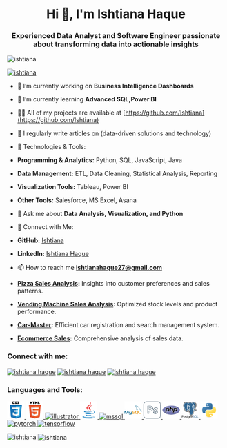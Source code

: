 <h1 align="center">Hi 👋, I'm Ishtiana Haque</h1>
<h3 align="center">Experienced Data Analyst and Software Engineer passionate about transforming data into actionable insights</h3>

<p align="left"> <img src="https://komarev.com/ghpvc/?username=ishtiana&label=Profile%20views&color=0e75b6&style=flat" alt="ishtiana" /> </p>

<p align="left"> <a href="https://github.com/ryo-ma/github-profile-trophy"><img src="https://github-profile-trophy.vercel.app/?username=ishtiana" alt="ishtiana" /></a> </p>

- 🔭 I’m currently working on **Business Intelligence Dashboards**

- 🌱 I’m currently learning **Advanced SQL,Power BI**

- 👨‍💻 All of my projects are available at [https://github.com/Ishtiana](https://github.com/Ishtiana)

- 📝 I regularly write articles on (data-driven solutions and technology)
- 🔧 Technologies & Tools:
- **Programming & Analytics:** Python, SQL, JavaScript, Java  
- **Data Management:** ETL, Data Cleaning, Statistical Analysis, Reporting  
- **Visualization Tools:** Tableau, Power BI  
- **Other Tools:** Salesforce, MS Excel, Asana  

- 💬 Ask me about **Data Analysis, Visualization, and Python**
- 🔗 Connect with Me:
- **GitHub:** [Ishtiana](https://github.com/Ishtiana)  
- **LinkedIn:** [Ishtiana Haque](https://linkedin.com/in/ishtiana-haque)  

- 📫 How to reach me **ishtianahaque27@gmail.com**
-  **[Pizza Sales Analysis](https://github.com/Ishtiana/PIZZA_SALES):** Insights into customer preferences and sales patterns.  
- **[Vending Machine Sales Analysis](https://github.com/Ishtiana/vending_machine_sales):** Optimized stock levels and product performance.  
- **[Car-Master](https://github.com/Ishtiana/CAR-MASTER):** Efficient car registration and search management system.  
- **[Ecommerce Sales](https://github.com/Ishtiana/ECOMMERCE_SALES):** Comprehensive analysis of sales data.  


<h3 align="left">Connect with me:</h3>
<p align="left">
<a href="https://linkedin.com/in/ishtiana haque" target="blank"><img align="center" src="https://raw.githubusercontent.com/rahuldkjain/github-profile-readme-generator/master/src/images/icons/Social/linked-in-alt.svg" alt="ishtiana haque" height="30" width="40" /></a>
<a href="https://kaggle.com/ishtiana haque" target="blank"><img align="center" src="https://raw.githubusercontent.com/rahuldkjain/github-profile-readme-generator/master/src/images/icons/Social/kaggle.svg" alt="ishtiana haque" height="30" width="40" /></a>
<a href="https://fb.com/ishtiana haque" target="blank"><img align="center" src="https://raw.githubusercontent.com/rahuldkjain/github-profile-readme-generator/master/src/images/icons/Social/facebook.svg" alt="ishtiana haque" height="30" width="40" /></a>
</p>

<h3 align="left">Languages and Tools:</h3>
<p align="left"> <a href="https://www.w3schools.com/css/" target="_blank" rel="noreferrer"> <img src="https://raw.githubusercontent.com/devicons/devicon/master/icons/css3/css3-original-wordmark.svg" alt="css3" width="40" height="40"/> </a> <a href="https://www.w3.org/html/" target="_blank" rel="noreferrer"> <img src="https://raw.githubusercontent.com/devicons/devicon/master/icons/html5/html5-original-wordmark.svg" alt="html5" width="40" height="40"/> </a> <a href="https://www.adobe.com/in/products/illustrator.html" target="_blank" rel="noreferrer"> <img src="https://www.vectorlogo.zone/logos/adobe_illustrator/adobe_illustrator-icon.svg" alt="illustrator" width="40" height="40"/> </a> <a href="https://www.java.com" target="_blank" rel="noreferrer"> <img src="https://raw.githubusercontent.com/devicons/devicon/master/icons/java/java-original.svg" alt="java" width="40" height="40"/> </a> <a href="https://www.microsoft.com/en-us/sql-server" target="_blank" rel="noreferrer"> <img src="https://www.svgrepo.com/show/303229/microsoft-sql-server-logo.svg" alt="mssql" width="40" height="40"/> </a> <a href="https://www.mysql.com/" target="_blank" rel="noreferrer"> <img src="https://raw.githubusercontent.com/devicons/devicon/master/icons/mysql/mysql-original-wordmark.svg" alt="mysql" width="40" height="40"/> </a> <a href="https://www.photoshop.com/en" target="_blank" rel="noreferrer"> <img src="https://raw.githubusercontent.com/devicons/devicon/master/icons/photoshop/photoshop-line.svg" alt="photoshop" width="40" height="40"/> </a> <a href="https://www.php.net" target="_blank" rel="noreferrer"> <img src="https://raw.githubusercontent.com/devicons/devicon/master/icons/php/php-original.svg" alt="php" width="40" height="40"/> </a> <a href="https://www.postgresql.org" target="_blank" rel="noreferrer"> <img src="https://raw.githubusercontent.com/devicons/devicon/master/icons/postgresql/postgresql-original-wordmark.svg" alt="postgresql" width="40" height="40"/> </a> <a href="https://www.python.org" target="_blank" rel="noreferrer"> <img src="https://raw.githubusercontent.com/devicons/devicon/master/icons/python/python-original.svg" alt="python" width="40" height="40"/> </a> <a href="https://pytorch.org/" target="_blank" rel="noreferrer"> <img src="https://www.vectorlogo.zone/logos/pytorch/pytorch-icon.svg" alt="pytorch" width="40" height="40"/> </a> <a href="https://www.tensorflow.org" target="_blank" rel="noreferrer"> <img src="https://www.vectorlogo.zone/logos/tensorflow/tensorflow-icon.svg" alt="tensorflow" width="40" height="40"/> </a> </p>

<p><img align="left" src="https://github-readme-stats.vercel.app/api/top-langs?username=ishtiana&show_icons=true&locale=en&layout=compact" alt="ishtiana" /></p>

<p>&nbsp;<img align="center" src="https://github-readme-stats.vercel.app/api?username=ishtiana&show_icons=true&locale=en" alt="ishtiana" /></p>
